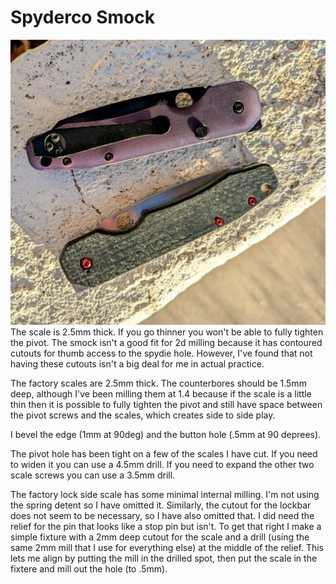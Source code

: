 # Spyderco Smock

![Spyderco Smock](/spyderco-smock/images/smock.jpg)The scale is 2.5mm thick. If you go thinner you won't be able to fully tighten the pivot.
The smock isn't a good fit for 2d milling because it has contoured cutouts for 
thumb access to the spydie hole. However, I've found that not having these cutouts isn't
a big deal for me in actual practice. 

The factory scales are 2.5mm thick.
The counterbores should be 1.5mm deep, although I've been milling them at 1.4 because
if the scale is a little thin then it is possible to fully tighten the pivot and still 
have space between the pivot screws and the scales, which creates side to side play. 

I bevel the edge (1mm at 90deg) and the button hole (.5mm at 90 deprees).

The pivot hole has been tight on a few of the scales I have cut. If you need to widen it you can
use a 4.5mm drill.   If you need to expand the other two scale screws you can use a 3.5mm drill.

The factory lock side scale has some minimal internal milling. I'm not using the spring detent so I
have omitted it. Similarly, the cutout for the lockbar does not seem to be necessary, so I have also
omitted that. I did need the relief for the pin that looks like a stop pin but isn't. 
To get that right I make a simple fixture with a 2mm deep cutout for the scale and a drill (using
the same 2mm mill that I use for everything else) at the middle of the relief. This lets me 
align by putting the mill in the drilled spot, then put the scale in the fixtere and mill out
the hole (to .5mm).


